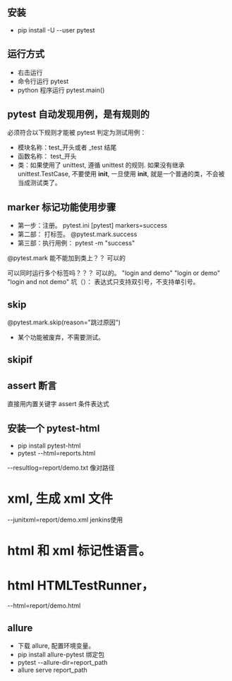 ## 安装
- pip install -U --user pytest


## 运行方式
- 右击运行
- 命令行运行 pytest
- python 程序运行   pytest.main()


## pytest 自动发现用例，是有规则的
必须符合以下规则才能被 pytest 判定为测试用例：
- 模块名称：test_开头或者 _test 结尾
- 函数名称： test_开头
- 类：如果使用了 unittest, 遵循 unittest 的规则.
如果没有继承 unittest.TestCase, 不要使用 __init__, 
一旦使用 __init__, 就是一个普通的类，不会被当成测试类了。


## marker 标记功能使用步骤
- 第一步：注册。 pytest.ini   [pytest]   markers=success
- 第二部： 打标签。 @pytest.mark.success
- 第三部：执行用例：  pytest -m  "success"

@pytest.mark 能不能加到类上？？ 可以的

可以同时运行多个标签吗？？？ 可以的。
"login and demo"
"login or demo"
"login and not demo"
坑（）：
表达式只支持双引号，不支持单引号。


## skip
@pytest.mark.skip(reason="跳过原因")
- 某个功能被废弃，不需要测试。

## skipif


## assert 断言
直接用内置关键字 assert 条件表达式

## 安装一个 pytest-html
- pip install pytest-html
- pytest --html=reports.html


--resultlog=report/demo.txt  像对路径

# xml,  生成 xml 文件
--junitxml=report/demo.xml   jenkins使用  
# html 和 xml 标记性语言。

# html HTMLTestRunner， 
--html=report/demo.html


## allure
- 下载 allure, 配置环境变量。
- pip install allure-pytest  绑定包
- pytest --allure-dir=report_path
- allure serve report_path





